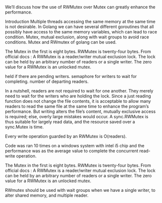 We’ll discuss how the use of RWMutex over Mutex can greatly enhance the performance.

Introduction
Multiple threads accessing the same memory at the same time is not desirable.
In Golang we can have several different goroutines that all possibly have access
to the same memory variables, which can lead to race condition.
Mutex, mutual exclusion, along with wait groups to avoid race conditions.
Mutex and RWmutex of golang can be used.

The Mutex in the first is eight bytes. RWMutex is twenty-four bytes.
From official docs : A RWMutex is a reader/writer mutual exclusion lock.
The lock can be held by an arbitrary number of readers or a single writer.
The zero value for a RWMutex is an unlocked mutex.

held if there are pending writers.
semaphore for writers to wait for completing.
number of departing readers.

In a nutshell, readers are not required to wait for one another.
They merely need to wait for the writers who are holding the lock.
Since a just reading function does not change the file contents,
it is acceptable to allow many readers to read the same file at
the same time to enhance the program’s performance.
But writing alters the file’s content, mutually exclusive access
is required; else, overly large mistakes would occur.
A sync.RWMutex is thus suitable for largely read data, and the
resource saved over a sync.Mutex is time.

Every write operation guarded by an RWMutex is O(readers).

Code was ran 10 times on a windows system with intel i5 chip and
the performance was as the average value to complete the concurrent
read-write operation.

The Mutex in the first is eight bytes. RWMutex is twenty-four bytes. 
From official docs : A RWMutex is a reader/writer mutual exclusion lock.
The lock can be held by an arbitrary number of readers or a single writer.
The zero value for a RWMutex is an unlocked mutex.

RWmutex should be used with wait groups when we have a single writer,
to alter shared memory, and multiple reader.
